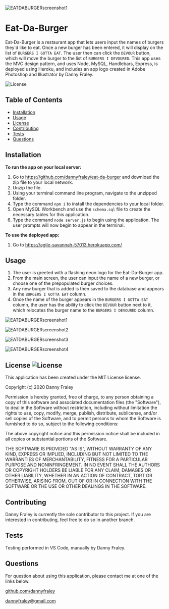 ![EATDABURGERscreenshot1](.public/assets/images/EATDABURGERscreenshot1.png)

# Eat-Da-Burger
Eat-Da-Burger is a restaurant app that lets users input the names of burgers they'd like to eat. Once a new burger has been entered, it will display on the list of `BURGERS I GOTTA EAT`. The user then can click the `DEVOUR` button, which will move the burger to the list of `BURGERS I DEVOURED`. This app uses the MVC design pattern, and uses Node, MySQL, Handlebars, Express, is deployed using Heroku, and includes an app logo created in Adobe Photoshop and Illustrator by Danny Fraley.

![License](https://img.shields.io/badge/LICENSE-MIT-red.svg)

## Table of Contents
* [Installation](#installation)
* [Usage](#usage)
* [License](#license)
* [Contributing](#contributing)
* [Tests](#tests)
* [Questions](#questions)

## Installation
**To run the app on your local server:**
1. Go to https://github.com/dannyfraley/eat-da-burger and download the zip file to your local network.
2. Unzip the file.
3. Using your terminal command line program, navigate to the unzipped folder.
4. Type the command `npm i` to install the dependencies to your local folder.
5. Open MySQL Workbench and use the `schema.sql` file to create the necessary tables for this application.
6. Type the command `node server.js` to begin using the application. The user prompts will now begin to appear in the terminal.

**To use the deployed app:**
1. Go to https://agile-savannah-57013.herokuapp.com/

## Usage
1. The user is greeted with a flashing neon logo for the Eat-Da-Burger app.
2. From the main screen, the user can input the name of a new burger, or choose one of the prepopulated burger choices.
3. Any new burger that is added is then saved to the database and appears in the `BURGERS I GOTTA EAT` column.
4. Once the name of the burger appears in the `BURGERS I GOTTA EAT` column, the user has the ability to click the `DEVOUR` button next to it, which relocates the burger name to the `BURGERS I DEVOURED` column.

![EATDABURGERscreenshot1](.public/Assets/images/EATDABURGERscreenshot1.png)

![EATDABURGERscreenshot2](.public/Assets/images/EATDABURGERscreenshot2.png)

![EATDABURGERscreenshot3](.public/Assets/images/EATDABURGERscreenshot3.png)

![EATDABURGERscreenshot4](.public/Assets/images/EATDABURGERscreenshot4.png)



## License ![License](https://img.shields.io/badge/LICENSE-MIT-red.svg)
This application has been created under the MIT License license.

Copyright (c) 2020 Danny Fraley

Permission is hereby granted, free of charge, to any person obtaining a copy
of this software and associated documentation files (the "Software"), to deal
in the Software without restriction, including without limitation the rights
to use, copy, modify, merge, publish, distribute, sublicense, and/or sell
copies of the Software, and to permit persons to whom the Software is
furnished to do so, subject to the following conditions:

The above copyright notice and this permission notice shall be included in all
copies or substantial portions of the Software.

THE SOFTWARE IS PROVIDED "AS IS", WITHOUT WARRANTY OF ANY KIND, EXPRESS OR
IMPLIED, INCLUDING BUT NOT LIMITED TO THE WARRANTIES OF MERCHANTABILITY,
FITNESS FOR A PARTICULAR PURPOSE AND NONINFRINGEMENT. IN NO EVENT SHALL THE
AUTHORS OR COPYRIGHT HOLDERS BE LIABLE FOR ANY CLAIM, DAMAGES OR OTHER
LIABILITY, WHETHER IN AN ACTION OF CONTRACT, TORT OR OTHERWISE, ARISING FROM,
OUT OF OR IN CONNECTION WITH THE SOFTWARE OR THE USE OR OTHER DEALINGS IN THE
SOFTWARE.

## Contributing
Danny Fraley is currently the sole contributor to this project. If you are interested in contributing, feel free to do so in another branch.

## Tests
Testing performed in VS Code, manually by Danny Fraley.

## Questions
For question about using this application, please contact me at one of the links below.

<a href='https://www.github.com/dannyfraley'>github.com/dannyfraley</a>

<a href='mailto:dannyfraley@gmail.com'>dannyfraley@gmail.com</a>
